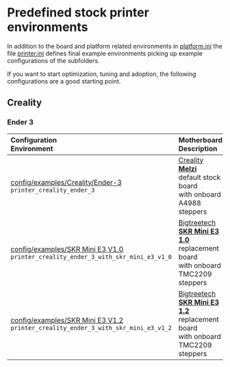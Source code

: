 # Predefined stock printer environments
In addition to the board and platform related environments in [platform.ini](../../platformio.ini) the file [printer.ini](printer.ini) defines final example environments picking up example configurations of the subfolders.

If you want to start optimization, tuning and adoption, the following configurations are a good starting point.

## Creality
### Ender 3

  | Configuration<br />Environment | Motherboard<br />Description |
  | :---------- | :------------ |
  | [config/examples/Creality/Ender-3](Creality/Ender-3)<br />`printer_creality_ender_3` | [Creality](Creality) __[Melzi](../../Marlin/src/pins/sanguino/pins_MELZI_CREALITY.h)__<br />default stock board<br />with onboard A4988 steppers |
  | [config/examples/SKR Mini E3 V1.0](BigTreeTech/SKR%20Mini%20E3%201.0)<br />`printer_creality_ender_3_with_skr_mini_e3_v1_0` | [Bigtreetech](BigTreeTech) __[SKR Mini E3 1.0](../../Marlin/src/pins/stm32/pins_BTT_SKR_MINI_E3_V1_0.h)__<br />replacement board<br />with onboard TMC2209 steppers |
  | [config/examples/SKR Mini E3 V1.2](BigTreeTech/SKR%20Mini%20E3%201.2)<br />`printer_creality_ender_3_with_skr_mini_e3_v1_2` | [Bigtreetech](Bigtreetech) __[SKR Mini E3 1.2](../../Marlin/src/pins/stm32/pins_BTT_SKR_MINI_E3_V1_2.h)__<br />replacement board<br />with onboard TMC2209 steppers |
